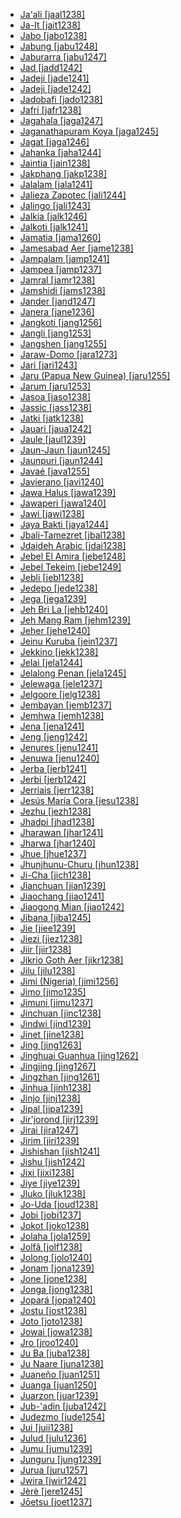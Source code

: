 - [Ja'ali [jaal1238]](tree/afro1255/semi1276/west2786/cent2236/arab1394/arab1395/egyp1251/egyp1254/suda1235/suda1236/jaal1238/jaali.jaal1238.ini)
- [Ja-It [jait1238]](tree/aust1307/nucl1752/mala1545/moke1241/moke1242/jait1238/jait.jait1238.ini)
- [Jabo [jabo1238]](tree/atla1278/volt1241/krua1234/west2485/greb1257/greb1256/sout2826/jabo1238/jabo.jabo1238.ini)
- [Jabung [jabu1248]](tree/aust1307/nucl1752/mala1545/lamp1241/lamp1242/jabu1248/jabung.jabu1248.ini)
- [Jaburarra [jabu1247]](tree/pama1250/sout3134/pilb1234/ngay1241/cent2248/ngar1293/ngar1287/jabu1247/jaburarra.jabu1247.ini)
- [Jad [jadd1242]](tree/sino1245/bodi1256/bodi1257/oldm1245/tibe1276/tibe1272/jadd1242/jad.jadd1242.ini)
- [Jadeji [jade1241]](tree/indo1319/indo1320/indo1321/indo1324/sind1278/sind1279/sind1272/jade1241/jadeji.jade1241.ini)
- [Jadeji [jade1242]](tree/indo1319/indo1320/indo1321/indo1324/sind1278/sind1279/kach1277/jade1242/jadeji.jade1242.ini)
- [Jadobafi [jado1238]](tree/indo1319/indo1320/indo1321/indo1322/subc1234/west2812/braj1242/jado1238/jadobafi.jado1238.ini)
- [Jafri [jafr1238]](tree/indo1319/indo1320/indo1321/indo1324/sind1278/lahn1241/sira1271/sera1259/jafr1238/jafri.jafr1238.ini)
- [Jagahala [jaga1247]](tree/nucl1709/mada1298/croi1234/mabu1247/gumm1240/amel1241/jaga1247/jagahala.jaga1247.ini)
- [Jaganathapuram Koya [jaga1245]](tree/drav1251/sout3133/sout3139/gond1265/sout3234/hill1257/koya1251/jaga1245/jaganathapuramkoya.jaga1245.ini)
- [Jagat [jaga1246]](tree/sino1245/bodi1256/kaik1248/ghal1247/ghal1246/nort2709/jaga1246/jagat.jaga1246.ini)
- [Jahanka [jaha1244]](tree/mand1469/west2780/mand1431/cent2047/mand1432/mand1433/mand1434/mand1435/west2499/xaso1239/west2500/jaha1244/jahanka.jaha1244.ini)
- [Jaintia [jain1238]](tree/aust1305/khas1273/khas1268/khas1274/khas1275/pnar1238/jain1238/jaintia.jain1238.ini)
- [Jakphang [jakp1238]](tree/sino1245/brah1260/kony1246/kony1247/kony1248/jakp1238/jakphang.jakp1238.ini)
- [Jalalam [jala1241]](tree/afro1255/chad1250/west2785/west2714/west2799/west2715/bole1261/kare1348/jala1241/jalalam.jala1241.ini)
- [Jalieza Zapotec [jali1244]](tree/otom1299/east2557/popo1292/zapo1436/zapo1437/core1259/cent2146/sanj1284/jali1244/jaliezazapotec.jali1244.ini)
- [Jalingo [jali1243]](tree/atla1278/volt1241/nort3149/adam1258/adam1259/samb1322/mumu1249/mumu1250/nucl1240/jali1243/jalingo.jali1243.ini)
- [Jalkia [jalk1246]](tree/afro1255/chad1250/east2632/east2633/bare1279/jalk1246/jalkia.jalk1246.ini)
- [Jalkoti [jalk1241]](tree/indo1319/indo1320/indo1321/indo1324/shin1270/kohi1247/kohi1248/jalk1241/jalkoti.jalk1241.ini)
- [Jamatia [jama1260]](tree/sino1245/brah1260/bodo1279/boro1284/tipp1238/kokb1239/jama1260/jamatia.jama1260.ini)
- [Jamesabad Aer [jame1238]](tree/indo1319/indo1320/indo1321/indo1322/subc1234/guja1255/guja1256/west2830/aerr1238/jame1238/jamesabadaer.jame1238.ini)
- [Jampalam [jamp1241]](tree/afro1255/chad1250/bium1280/nort3156/marg1267/mand1472/wand1280/wand1278/jamp1241/jampalam.jamp1241.ini)
- [Jampea [jamp1237]](tree/aust1307/nucl1752/mala1545/grea1283/sama1302/sulu1242/born1254/indo1317/jamp1237/jampea.jamp1237.ini)
- [Jamral [jamr1238]](tree/indo1319/indo1320/indo1321/indo1322/subc1234/bhil1254/malv1243/jamr1238/jamral.jamr1238.ini)
- [Jamshidi [jams1238]](tree/indo1319/indo1320/iran1269/west2794/sout3157/fars1254/fars1255/east2745/aima1241/jams1238/jamshidi.jams1238.ini)
- [Jander [jand1247]](tree/atla1278/nort3146/nort3148/wolo1247/nucl1347/jand1247/jander.jand1247.ini)
- [Janera [jane1236]](tree/tuca1253/east2698/west2789/sout3006/bara1380/jane1236/janera.jane1236.ini)
- [Jangkoti [jang1256]](tree/sino1245/hima1249/maha1306/kham1285/kham1286/shes1236/jang1256/jangkoti.jang1256.ini)
- [Jangli [jang1253]](tree/indo1319/indo1320/indo1321/indo1324/sind1278/lahn1241/sira1271/sera1259/jang1253/jangli.jang1253.ini)
- [Jangshen [jang1255]](tree/sino1245/kuki1245/kuki1246/peri1260/nort3179/thad1239/thad1238/jang1255/jangshen.jang1255.ini)
- [Jaraw-Domo [jara1273]](tree/afro1255/chad1250/masa1323/nort3157/marb1244/muse1242/jara1273/jarawdomo.jara1273.ini)
- [Jari [jari1243]](tree/yare1250/dori1247/anem1248/jari1243/jari.jari1243.ini)
- [Jaru (Papua New Guinea) [jaru1255]](tree/yele1255/jaru1255/jarupapuanewguinea.jaru1255.ini)
- [Jarum [jaru1253]](tree/aust1305/asli1243/cent1987/nort2682/mani1290/mani1291/kens1248/jaru1253/jarum.jaru1253.ini)
- [Jasoa [jaso1238]](tree/atla1278/volt1241/benu1247/bant1294/sout3152/narr1281/bant1295/maka1323/pomo1274/ndze1234/bekw1243/mpie1239/mpie1238/jaso1238/jasoa.jaso1238.ini)
- [Jassic [jass1238]](tree/indo1319/indo1320/iran1269/east2704/nort3176/osse1245/osse1243/jass1238/jassic.jass1238.ini)
- [Jatki [jatk1238]](tree/indo1319/indo1320/indo1321/indo1324/sind1278/lahn1241/sira1271/sera1259/jatk1238/jatki.jatk1238.ini)
- [Jauari [jaua1242]](tree/yano1260/nina1239/yano1266/yano1267/yano1262/jaua1242/jauari.jaua1242.ini)
- [Jaule [jaul1239]](tree/atla1278/volt1241/nort3149/gura1261/cent2243/waja1258/bikw1235/jenn1241/dzaa1238/jaul1239/jaule.jaul1239.ini)
- [Jaun-Jaun [jaun1245]](tree/book1242/suri1269/jaun1245/jaunjaun.jaun1245.ini)
- [Jaunpuri [jaun1244]](tree/indo1319/indo1320/indo1321/indo1310/cent1977/garh1243/jaun1244/jaunpuri.jaun1244.ini)
- [Javaé [java1255]](tree/nucl1710/kara1500/java1255/javae.java1255.ini)
- [Javierano [javi1240]](tree/araw1281/sout3131/boli1260/moxo1234/trin1274/javi1240/javierano.javi1240.ini)
- [Jawa Halus [jawa1239]](tree/aust1307/nucl1752/mala1545/java1253/mode1251/java1254/jawa1239/jawahalus.jawa1239.ini)
- [Jawaperi [jawa1240]](tree/cari1283/yawa1262/waim1253/jawa1240/jawaperi.jawa1240.ini)
- [Jawi [jawi1238]](tree/nyul1248/west2782/bard1254/bard1255/jawi1238/jawi.jawi1238.ini)
- [Jaya Bakti [jaya1244]](tree/aust1307/nucl1752/mala1545/grea1283/sama1302/sulu1242/born1254/indo1317/jaya1244/jayabakti.jaya1244.ini)
- [Jbali-Tamezret [jbal1238]](tree/afro1255/berb1260/nafu1238/jbal1238/jbalitamezret.jbal1238.ini)
- [Jdaideh Arabic [jdai1238]](tree/afro1255/semi1276/west2786/cent2236/arab1394/arab1395/leva1239/nort3139/jdai1238/jdaideharabic.jdai1238.ini)
- [Jebel El Amira [jebe1248]](tree/lafo1243/jebe1248/jebelelamira.jebe1248.ini)
- [Jebel Tekeim [jebe1249]](tree/lafo1243/jebe1249/jebeltekeim.jebe1249.ini)
- [Jebli [jebl1238]](tree/afro1255/semi1276/west2786/cent2236/arab1394/arab1395/nort3191/moro1295/moro1292/jebl1238/jebli.jebl1238.ini)
- [Jedepo [jede1238]](tree/atla1278/volt1241/krua1234/west2485/greb1257/greb1256/nort3193/nort2810/jede1238/jedepo.jede1238.ini)
- [Jega [jega1239]](tree/atla1278/volt1241/nort3149/adam1258/adam1259/samb1322/mumu1249/mumu1250/pang1286/jega1239/jega.jega1239.ini)
- [Jeh Bri La [jehb1240]](tree/aust1305/bahn1264/nort3150/jehh1244/jehh1246/jehh1245/jehb1240/jehbrila.jehb1240.ini)
- [Jeh Mang Ram [jehm1239]](tree/aust1305/bahn1264/nort3150/jehh1244/jehh1246/jehh1245/jehm1239/jehmangram.jehm1239.ini)
- [Jeher [jehe1240]](tree/aust1305/asli1243/cent1987/nort2682/mani1290/mani1291/kens1248/jehe1240/jeher.jehe1240.ini)
- [Jeinu Kuruba [jein1237]](tree/drav1251/sout3133/sout3138/tami1291/bada1263/kann1259/kann1255/nucl1305/jein1237/jeinukuruba.jein1237.ini)
- [Jekkino [jekk1238]](tree/afro1255/chad1250/east2632/east2633/east2709/dang1275/dang1276/bidi1241/jekk1238/jekkino.jekk1238.ini)
- [Jelai [jela1244]](tree/aust1305/asli1243/cent1987/seno1278/sema1266/jela1244/jelai.jela1244.ini)
- [Jelalong Penan [jela1245]](tree/aust1307/nucl1752/mala1545/nort3253/nort3171/kaya1332/west2562/west2563/jela1245/jelalongpenan.jela1245.ini)
- [Jelewaga [jele1237]](tree/aust1307/nucl1752/mala1545/cent2237/east2712/ocea1241/west2818/papu1253/peri1258/nimo1245/sude1239/jele1237/jelewaga.jele1237.ini)
- [Jelgoore [jelg1238]](tree/atla1278/nort3146/nort3148/peul1234/fula1264/fula1269/west2454/jelg1238/jelgoore.jelg1238.ini)
- [Jembayan [jemb1237]](tree/aust1307/nucl1752/mala1545/nort3253/sara1342/oute1260/reja1243/basa1286/jemb1237/jembayan.jemb1237.ini)
- [Jemhwa [jemh1238]](tree/gumu1244/jemh1238/jemhwa.jemh1238.ini)
- [Jena [jena1241]](tree/atla1278/volt1241/benu1247/bant1294/sout3152/narr1281/east2731/shon1250/core1255/plat1259/cent2310/shon1251/kara1480/jena1241/jena.jena1241.ini)
- [Jeng [jeng1242]](tree/atla1278/volt1241/nort3149/adam1258/adam1259/samb1322/mumu1249/mumu1250/nucl1240/jeng1242/jeng.jeng1242.ini)
- [Jenures [jenu1241]](tree/aust1307/nucl1752/mala1545/cent2237/east2712/sout2850/sout3229/cend1238/biak1249/biak1250/biak1248/jenu1241/jenures.jenu1241.ini)
- [Jenuwa [jenu1240]](tree/atla1278/volt1241/benu1247/juku1257/kute1248/jenu1240/jenuwa.jenu1240.ini)
- [Jerba [jerb1241]](tree/afro1255/berb1260/nafu1238/jerb1241/jerba.jerb1241.ini)
- [Jerbi [jerb1242]](tree/afro1255/berb1260/nafu1238/jerb1242/jerbi.jerb1242.ini)
- [Jerriais [jerr1238]](tree/indo1319/ital1284/lati1262/lati1263/impe1234/roma1334/ital1285/west2813/shif1234/nort3208/gall1280/oila1234/cent2283/macr1273/glob1239/stan1290/jerr1238/jerriais.jerr1238.ini)
- [Jesús María Cora [jesu1238]](tree/utoa1244/sout3136/cora1261/cora1259/cora1260/elna1235/jesu1238/jesusmariacora.jesu1238.ini)
- [Jezhu [jezh1238]](tree/atla1278/volt1241/benu1247/nupo1239/nupe1252/gbag1256/gbar1246/jezh1238/jezhu.jezh1238.ini)
- [Jhadpi [jhad1238]](tree/indo1319/indo1320/indo1321/indo1325/konk1270/varh1239/jhad1238/jhadpi.jhad1238.ini)
- [Jharawan [jhar1241]](tree/drav1251/nort2698/brah1256/jhar1241/jharawan.jhar1241.ini)
- [Jharwa [jhar1240]](tree/indo1319/indo1320/indo1321/indo1323/oriy1254/gaud1237/kamt1240/assa1262/assa1263/jhar1240/jharwa.jhar1240.ini)
- [Jhue [jhue1237]](tree/aust1307/nucl1752/mala1545/mala1536/nort3170/cham1327/cham1330/high1280/rade1241/jara1266/jhue1237/jhue.jhue1237.ini)
- [Jhunjhunu-Churu [jhun1238]](tree/indo1319/indo1320/indo1321/indo1322/subc1234/guja1255/raja1256/shek1243/jhun1238/jhunjhunuchuru.jhun1238.ini)
- [Ji-Cha [jich1238]](tree/sino1245/sini1245/cent2008/ganc1239/jich1238/jicha.jich1238.ini)
- [Jianchuan [jian1239]](tree/sino1245/macr1275/caij1235/baic1239/cent2004/jian1239/jianchuan.jian1239.ini)
- [Jiaochang [jiao1241]](tree/sino1245/burm1265/naqi1236/qian1263/qian1264/sout2728/jiao1241/jiaochang.jiao1241.ini)
- [Jiaogong Mian [jiao1242]](tree/hmon1336/mien1242/biao1254/jiao1242/jiaogongmian.jiao1242.ini)
- [Jibana [jiba1245]](tree/atla1278/volt1241/benu1247/bant1294/sout3152/narr1281/east2731/nort3203/nort3209/coas1317/miji1240/miji1238/nort3232/giry1241/jiba1245/jibana.jiba1245.ini)
- [Jie [jiee1239]](tree/nilo1247/east2418/teso1247/teso1248/turk1307/kara1483/jiee1239/jie.jiee1239.ini)
- [Jiezi [jiez1238]](tree/turk1311/comm1245/oghu1246/oghu1243/sala1264/jiez1238/jiezi.jiez1238.ini)
- [Jiir [jiir1238]](tree/atla1278/volt1241/benu1247/kain1275/cent2242/duka1247/duka1250/main1281/kagf1238/jiir1238/jiir.jiir1238.ini)
- [Jikrio Goth Aer [jikr1238]](tree/indo1319/indo1320/indo1321/indo1322/subc1234/guja1255/guja1256/west2830/aerr1238/jikr1238/jikriogothaer.jikr1238.ini)
- [Jilu [jilu1238]](tree/afro1255/semi1276/west2786/cent2236/nort3165/aram1259/east2680/cent2217/nort3241/assy1241/nort3096/jilu1238/jilu.jilu1238.ini)
- [Jimi (Nigeria) [jimi1256]](tree/afro1255/chad1250/west2785/west2790/west2800/sout3161/guru1272/guru1271/jimi1256/jiminigeria.jimi1256.ini)
- [Jimo [jimo1235]](tree/afro1255/chad1250/bium1280/sout3145/bium1271/bata1316/jimi1254/jimo1235/jimo.jimo1235.ini)
- [Jimuni [jimu1237]](tree/koia1260/bara1376/esee1247/jimu1237/jimuni.jimu1237.ini)
- [Jinchuan [jinc1238]](tree/sino1245/burm1265/naqi1236/qian1263/rgya1241/core1262/situ1238/jinc1238/jinchuan.jinc1238.ini)
- [Jindwi [jind1239]](tree/atla1278/volt1241/benu1247/bant1294/sout3152/narr1281/east2731/shon1250/core1255/plat1259/many1258/jind1239/jindwi.jind1239.ini)
- [Jinet [jine1238]](tree/afro1255/semi1276/west2786/cent2236/nort3165/aram1259/east2680/cent2217/boht1239/hert1241/jine1238/jinet.jine1238.ini)
- [Jing [jing1263]](tree/tung1282/manc1250/manc1251/manc1252/jing1263/jing.jing1263.ini)
- [Jinghuai Guanhua [jing1262]](tree/sino1245/sini1245/nort3155/mand1471/mand1415/jing1262/jinghuaiguanhua.jing1262.ini)
- [Jingjing [jing1267]](tree/afro1255/chad1250/bium1280/sout3145/bium1274/mina1276/jing1267/jingjing.jing1267.ini)
- [Jingzhan [jing1261]](tree/sino1245/sini1245/nort3155/huiz1242/jing1261/jingzhan.jing1261.ini)
- [Jinhua [jinh1238]](tree/sino1245/sini1245/cent2008/wuch1236/jinh1238/jinhua.jinh1238.ini)
- [Jinjo [jinj1238]](tree/yele1255/jinj1238/jinjo.jinj1238.ini)
- [Jipal [jipa1239]](tree/afro1255/chad1250/west2785/west2714/west2799/west2717/kofy1243/kofy1242/jipa1239/jipal.jipa1239.ini)
- [Jir'jorond [jirj1239]](tree/book1242/yiry1245/jirj1239/jirjorond.jirj1239.ini)
- [Jirai [jira1247]](tree/afro1255/chad1250/bium1280/sout3145/bium1271/bata1316/bata1314/jira1247/jirai.jira1247.ini)
- [Jirim [jiri1239]](tree/mong1329/oira1260/oira1264/khal1273/mong1331/peri1253/jiri1239/jirim.jiri1239.ini)
- [Jishishan [jish1241]](tree/mong1329/sout2705/shir1260/baoa1237/bona1250/jish1241/jishishan.jish1241.ini)
- [Jishu [jish1242]](tree/sino1245/sini1245/cent2008/xian1251/jish1242/jishu.jish1242.ini)
- [Jixi [jixi1238]](tree/sino1245/sini1245/nort3155/huiz1242/jixi1238/jixi.jixi1238.ini)
- [Jiye [jiye1239]](tree/nilo1247/east2418/teso1247/teso1248/turk1307/topo1242/jiye1239/jiye.jiye1239.ini)
- [Jluko [jluk1238]](tree/atla1278/volt1241/krua1234/east2415/bete1265/west2489/godi1239/jluk1238/jluko.jluk1238.ini)
- [Jo-Uda [joud1238]](tree/mong1329/oira1260/oira1264/khal1273/mong1331/peri1253/joud1238/jouda.joud1238.ini)
- [Jobi [jobi1237]](tree/aust1307/nucl1752/mala1545/cent2237/east2712/sout2850/sout3229/cend1238/yape1249/cent2277/cent2308/pomm1237/jobi1237/jobi.jobi1237.ini)
- [Jokot [joko1238]](tree/nilo1247/west2493/luob1235/sout2831/adho1241/alur1250/joko1238/jokot.joko1238.ini)
- [Jolaha [jola1259]](tree/indo1319/indo1320/indo1321/biha1245/mait1254/mait1255/mait1250/jola1259/jolaha.jola1259.ini)
- [Jolfâ [jolf1238]](tree/indo1319/arme1241/east2768/nucl1235/jolf1238/jolfa.jolf1238.ini)
- [Jolong [jolo1240]](tree/aust1305/bahn1264/nort3150/hres1236/bona1256/bahn1262/jolo1240/jolong.jolo1240.ini)
- [Jonam [jona1239]](tree/nilo1247/west2493/luob1235/sout2831/adho1241/alur1250/jona1239/jonam.jona1239.ini)
- [Jone [jone1238]](tree/sino1245/bodi1256/bodi1257/oldm1245/tibe1276/kham1299/kham1282/jone1238/jone.jone1238.ini)
- [Jonga [jong1238]](tree/atla1278/volt1241/benu1247/bant1294/sout3152/narr1281/east2731/sout3180/ngun1275/tswa1254/tson1249/jong1238/jonga.jong1238.ini)
- [Jopará [jopa1240]](tree/tupi1275/mawe1252/awet1245/tupi1276/tupi1277/tupi1282/para1319/para1311/jopa1240/jopara.jopa1240.ini)
- [Jostu [jost1238]](tree/mong1329/oira1260/oira1264/khal1273/mong1331/peri1253/jost1238/jostu.jost1238.ini)
- [Joto [joto1238]](tree/atla1278/volt1241/nort3149/adam1258/uban1244/band1341/cent2021/cent2022/band1344/joto1238/joto.joto1238.ini)
- [Jowai [jowa1238]](tree/aust1305/khas1273/khas1268/khas1274/khas1275/pnar1238/jain1238/jowa1238/jowai.jowa1238.ini)
- [Jro [jroo1240]](tree/aust1305/bahn1264/sout2690/mnon1258/chra1242/jroo1240/jro.jroo1240.ini)
- [Ju Ba [juba1238]](tree/atla1278/volt1241/benu1247/bant1294/nort3168/mamb1309/niza1234/konj1251/mamb1310/mamb1311/mamb1312/came1252/juba1238/juba.juba1238.ini)
- [Ju Naare [juna1238]](tree/atla1278/volt1241/benu1247/bant1294/nort3168/mamb1309/niza1234/konj1251/mamb1310/mamb1311/mamb1312/came1252/juna1238/junaare.juna1238.ini)
- [Juaneño [juan1251]](tree/utoa1244/nort2953/cali1246/cupa1239/luis1253/juan1251/juaneno.juan1251.ini)
- [Juanga [juan1250]](tree/aust1307/nucl1752/mala1545/cent2237/east2712/ocea1241/sout3173/newc1243/extr1244/yuag1237/juan1250/juanga.juan1250.ini)
- [Juarzon [juar1239]](tree/atla1278/volt1241/krua1234/west2485/weea1234/guer1244/sapo1251/juar1239/juarzon.juar1239.ini)
- [Jub-'adin [juba1242]](tree/afro1255/semi1276/west2786/cent2236/nort3165/aram1259/west2815/west2763/juba1242/jubadin.juba1242.ini)
- [Judezmo [jude1254]](tree/indo1319/ital1284/lati1262/lati1263/impe1234/roma1334/ital1285/west2813/shif1234/sout3183/west2838/cast1243/sout3200/ladi1251/jude1254/judezmo.jude1254.ini)
- [Jui [juii1238]](tree/atla1278/volt1241/benu1247/bant1294/sout3152/wide1239/narr1282/mbam1249/nkaa1239/nkam1238/mfum1239/mfum1238/juii1238/jui.juii1238.ini)
- [Julud [julu1236]](tree/katl1246/katl1236/katl1237/julu1236/julud.julu1236.ini)
- [Jumu [jumu1239]](tree/atla1278/volt1241/benu1247/defo1239/yoru1244/edek1238/edea1234/east2738/sout3186/nucl1747/lucu1239/yoru1245/jumu1239/jumu.jumu1239.ini)
- [Junguru [jung1239]](tree/atla1278/volt1241/nort3149/adam1258/uban1244/band1341/cent2021/cent2022/band1345/jung1239/junguru.jung1239.ini)
- [Jurua [juru1257]](tree/araw1282/madi1262/jama1261/juru1257/jurua.juru1257.ini)
- [Jwira [jwir1242]](tree/atla1278/volt1241/kwav1236/nyoa1234/poto1254/tano1248/cent2262/biaa1238/sout2779/jwir1243/jwir1241/jwir1242/jwira.jwir1242.ini)
- [Jèrè [jere1245]](tree/mand1469/west2780/samo1308/duun1243/bobo1253/nort2819/jere1245/jere.jere1245.ini)
- [Jōetsu [joet1237]](tree/japo1237/japa1256/japa1258/nucl1643/east2526/toka1245/echi1237/joet1237/joetsu.joet1237.ini)
